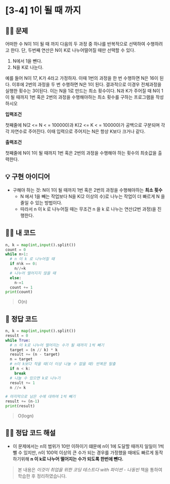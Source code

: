 # [3-4] 1이 될 때 까지

## 🙋‍♀️ 문제

어떠한 수 N이 1이 될 때 까지 다음의 두 과정 중 하나를 반복적으로 선택하여 수행하려고 한다. 단, 두번째 연산은 N이 K로 나누어떨어질 때만 선택할 수 있다.

1. N에서 1을 뺀다.
2. N을 K로 나눈다.

예를 들어 N이 17, K가 4라고 가정하자. 이때 1번의 과정을 한 번 수행하면 N은 16이 된다. 이후에 2번의 과정을 두 번 수행하면 N은 1이 된다. 결과적으로 이경우 전체과정을 실행한 횟수는 3이된다. 이는 N을 1로 만드는 최소 횟수이다. N과 K가 주어질 때 N이 1이 될 때까지 1번 혹은 2번의 과정을 수행해야하는 최소 횟수를 구하는 프로그램을 작성하시오

**입력조건**

첫째줄에 N(2 <= N < = 100000)과 K(2 <= K < = 100000)가 공백으로 구분되며 각각 자연수로 주어진다. 이때 입력으로 주어지는 N은 항상 K보다 크거나 같다.

**출력조건**

첫째줄에 N이 1이 될 때까지 1번 혹은 2번의 과정을 수행해야 하는 횟수의 최솟값을 출력한다.



## 💡 구현 아이디어

- 구해야 하는 것: N이 1이 될 때까지 1번 혹은 2번의 과정을 수행해야하는 **최소 횟수**
  - N 에서 1을 빼는 작업보다 N을 K(2 이상의 수)로 나누는 작업이 더 빠르게 N 을 줄일 수 있는 방법이다.
  - 따라서 n 이 k 로 나누어질 때는 무조건 n 을 k 로 나누는 연산(2번 과정)을 진행한다.



## 🙆‍♀️ 내 코드

```python
n, k = map(int,input().split())
count = 0
while n>1:
  # n 이 k 로 나누어질 때
  if n%k == 0:
    n//=k
  # 나누어 떨어지지 않을 때
  else:
    n-=1
  count += 1
print(count)
```

> O(n)



## 📍 정답 코드

```python
n, k = map(int,input().split())
result = 0
while True:
  # n 이 k로 나누어 떨어지는 수가 될 때까지 1씩 빼기
  target = (n // k) * k
  result += (n - target)
  n = target
  # n이 k보다 작을 때(더 이상 나눌 수 없을 때) 반복문 탈출
  if n < k:
    break
  # 나눌 수 있으면 k로 나누기
  result += 1
  n //= k

# 마지막으로 남은 수에 대하여 1씩 빼기
result += (n-1)
print(result)
```

> O(logn)



## 👨‍🏫 정답 코드 해설

- 이 문제에서는 n의 범위가 10만 이하이기 떄문에 n이 1에 도달할 때까지 일일이 1씩 뺄 수 있지만, n이 100억 이상의 큰 수가 되는 경우를 가정했을 때에도 빠르게 동작하기위해  **n 이 k로 나누어 떨어지는 수가 되도록 한번에 뺀다.**





> 본 내용은 *이것이 취업을 위한 코딩 테스트다 with 파이썬 - 나동빈* 책을 통하여 학습한 후 정리하였습니다.